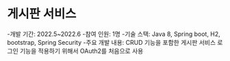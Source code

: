 # 게시판 서비스
-개발 기간: 2022.5~2022.6
-참여 인원: 1명 
-기술 스택: Java 8, Spring boot, H2, bootstrap, Spring Security
-주요 개발 내용: CRUD 기능을 포함한  게시판 서비스
 로그인 기능을 적용하기 위해서  OAuth2를 처음으로 사용

